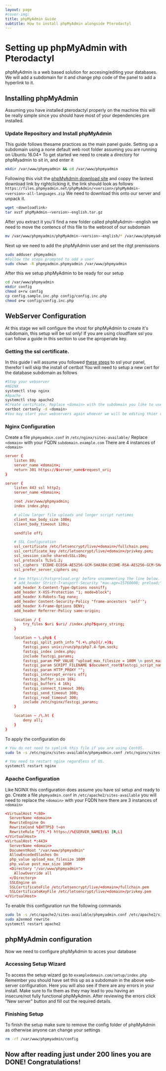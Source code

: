 ```yaml
---
layout: page
#cover-img: 
title: phpMyAdmin Guide
subtitle: How to install phpMyAdmin alongside Pterodactyl
--- 
```

# Setting up phpMyAdmin with Pterodactyl

phpMyAdmin is a web based solution for accesing/editing your databases. We will add a subdomain for it and change php code of the panel to add a hyperlink to it.

## Installing phpMyAdmin
Assuming you have installed pterodactyl properly on the machine this will be really simple since you should have most of your dependencies pre installed.

### Update Repository and Install phpMyAdmin
This guide follows thesame practices as the main panel guide. Setting up a subdomain using a none default  web root folder assuming you are running on Ubuntu 16.04+
To get started we need to create a directory for phpMyadmin to sit in, and enter it
```bash
mkdir /var/www/phpmyadmin && cd /var/www/phpmyadmin
```
Following this visit the [phpMyAdmin download site](https://www.phpmyadmin.net/downloads/) and coppy the lastest download link by rightclicking it, the link should look as follows `https://files.phpmyadmin.net/phpMyAdmin/<version>/phpMyAdmin-<version>-all-languages.zip` We need to download this onto our server and unpack it.
```bash
wget <downloadlink>
tar xvzf phpMyAdmin-<version>-english.tar.gz
```
After you extract it you'll find a new folder called phpMyAdmin-<version>-english we need to move the contencs of this file to the webroot of our subdomain
```bash
mv /var/www/phpmyadmin/phpMyAdmin-<version>-english/* /var/www/phpmyadmin
```

Next up we need to add the phpMyAdmin user and set the ritgt premissions
```bash
sudo adduser phpmyadmin
#Follow the steps prompted to add a user
sudo chown -R phpmyadmin.phpmyadmin /var/www/phpmyadmin
```
After this we setup phpMyAdmin to be ready for our setup
```bash
cd /var/www/phpmyadmin
mkdir config
chmod o+rw config
cp config.sample.inc.php config/config.inc.php
chmod o+w config/config.inc.php
```

## WebServer Configuration
At this stage we will configure the vhost for phpMyAdmin to create it's subdomain, this setup will be ssl only! If you are using cloudflare ssl you can follow a guide in this section to use the aproperiate key.
### Getting the ssl certificate.
In this guide I will assume you followed [these steps](https://pterodactyl.io/tutorials/creating_ssl_certificates.html) to ssl your panel, therefor I will skip the install of certbot
You will need to setup a new cert for the database subdomain as follows
```bash
#Stop your webserver
#NGINX
systemctl stop nginx
#Apache
systemctl stop apache2
#Create certifcate, Replace <domain> with the subdomain you like to use for phpMyAdmin
certbot certonly -d <domain>
#You may start your webservers again whoever we will be editing thier config files therefore it can stay turned off
```
### Nginx Configuration
Create a file `phpmyadmin.conf` in `/etc/nginx/sites-available/`
Replace `<domain>` with your FQDN `subdomain.example.com` There are 4 instances of `<domain>`
```conf
server {
    listen 80;
    server_name <domain>;
    return 301 https://$server_name$request_uri;
}

server {
    listen 443 ssl http2;
    server_name <domain>;

    root /var/www/phpmyadmin;
    index index.php;

    # allow larger file uploads and longer script runtimes
    client_max_body_size 100m;
    client_body_timeout 120s;

    sendfile off;

    # SSL Configuration
    ssl_certificate /etc/letsencrypt/live/<domain>/fullchain.pem;
    ssl_certificate_key /etc/letsencrypt/live/<domain>/privkey.pem;
    ssl_session_cache shared:SSL:10m;
    ssl_protocols TLSv1.2;
    ssl_ciphers 'ECDHE-ECDSA-AES256-GCM-SHA384:ECDHE-RSA-AES256-GCM-SHA384:ECDHE-ECDSA-CHACHA20-POLY1305:ECDHE-RSA-CHACHA20-POLY1305:ECDHE-ECDSA-AES128-GCM-SHA256:ECDHE-RSA-AES128-GCM-SHA256:ECDHE-ECDSA-AES256-SHA384:ECDHE-RSA-AES256-SHA384:ECDHE-ECDSA-AES128-SHA256:ECDHE-RSA-AES128-SHA256';
    ssl_prefer_server_ciphers on;

    # See https://hstspreload.org/ before uncommenting the line below.
    # add_header Strict-Transport-Security "max-age=15768000; preload;";
    add_header X-Content-Type-Options nosniff;
    add_header X-XSS-Protection "1; mode=block";
    add_header X-Robots-Tag none;
    add_header Content-Security-Policy "frame-ancestors 'self'";
    add_header X-Frame-Options DENY;
    add_header Referrer-Policy same-origin;

    location / {
        try_files $uri $uri/ /index.php?$query_string;
    }

    location ~ \.php$ {
        fastcgi_split_path_info ^(.+\.php)(/.+)$;
        fastcgi_pass unix:/run/php/php7.4-fpm.sock;
        fastcgi_index index.php;
        include fastcgi_params;
        fastcgi_param PHP_VALUE "upload_max_filesize = 100M \n post_max_size=100M";
        fastcgi_param SCRIPT_FILENAME $document_root$fastcgi_script_name;
        fastcgi_param HTTP_PROXY "";
        fastcgi_intercept_errors off;
        fastcgi_buffer_size 16k;
        fastcgi_buffers 4 16k;
        fastcgi_connect_timeout 300;
        fastcgi_send_timeout 300;
        fastcgi_read_timeout 300;
        include /etc/nginx/fastcgi_params;
    }

    location ~ /\.ht {
        deny all;
    }
}
```
To apply the configuration do
```bash
# You do not need to symlink this file if you are using CentOS.
sudo ln -s /etc/nginx/sites-available/phpmyadmin.conf /etc/nginx/sites-enabled/phpmyadmin.conf

# You need to restart nginx regardless of OS.
systemctl restart nginx
```
### Apache Configuration
Like NGINX this configuration does assume you have ssl setup and ready to go.
Create a file `phpmyadmin.conf` in `/etc/apache2/sites-available` you will need to replace the `<domain>` with your FQDN here there are 3 instances of `<domain>`
```conf
<VirtualHost *:80>
  ServerName <domain>
  RewriteEngine On
  RewriteCond %{HTTPS} !=on
  RewriteRule ^/?(.*) https://%{SERVER_NAME}/$1 [R,L]
</VirtualHost>
<VirtualHost *:443>
  ServerName <domain>
  DocumentRoot "/var/www/phpmyadmin"
  AllowEncodedSlashes On
  php_value upload_max_filesize 100M
  php_value post_max_size 100M
  <Directory "/var/www/phpmyadmin">
    AllowOverride all
  </Directory>
  SSLEngine on
  SSLCertificateFile /etc/letsencrypt/live/<domain>/fullchain.pem
  SSLCertificateKeyFile /etc/letsencrypt/live/<domain>/privkey.pem
</VirtualHost>
```
To enable this configuration run the following commands
```bash
sudo ln -s /etc/apache2/sites-available/phpmyadmin.conf /etc/apache2/sites-enabled/phpmyadmin.conf
sudo a2enmod rewrite
systemctl restart apache2
```
## phpMyAdmin configuration
Now we need to configure phpMyAdmin to acces your database
### Accessing Setup Wizard
To access the setup wizard go to `exampledomain.com/setup/index.php`
Remember you should have set this up as a subdomain in the above web-server configuration. Here you will also see if there are any errors in your install. Make sure to fix them as they may lead to you having an insecure/not fully functional phpMyAdmin.
After reviewing the errors click "New server" button and fill out the required details.
### Finishing Setup
To finish the setup make sure to remove the config folder of phpMyAdmin as otherwise anyone can change your settings
```bash
rm -rf /var/www/phpmyadmin/config
```
## Now after reading just under 200 lines you are DONE! Congratulations!
